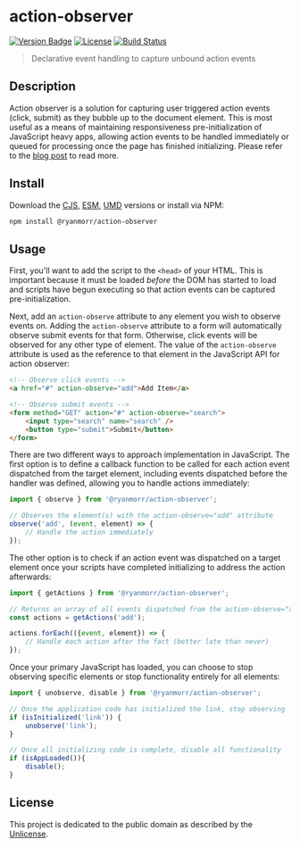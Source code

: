 # action-observer

[![Version Badge][version-image]][project-url]
[![License][license-image]][license-url]
[![Build Status][build-image]][build-url]

> Declarative event handling to capture unbound action events

## Description

Action observer is a solution for capturing user triggered action events (click, submit) as they bubble up to the document element. This is most useful as a means of maintaining responsiveness pre-initialization of JavaScript heavy apps, allowing action events to be handled immediately or queued for processing once the page has finished initializing. Please refer to the [blog post](http://www.ryanmorr.com/maintain-responsiveness-by-capturing-unbound-action-events) to read more.

## Install

Download the [CJS](https://github.com/ryanmorr/action-observer/raw/master/dist/cjs/action-observer.js), [ESM](https://github.com/ryanmorr/action-observer/raw/master/dist/esm/action-observer.js), [UMD](https://github.com/ryanmorr/action-observer/raw/master/dist/umd/action-observer.js) versions or install via NPM:

``` sh
npm install @ryanmorr/action-observer
```

## Usage

First, you'll want to add the script to the `<head>` of your HTML. This is important because it must be loaded *before* the DOM has started to load and scripts have begun executing so that action events can be captured pre-initialization.

Next, add an `action-observe` attribute to any element you wish to observe events on. Adding the `action-observe` attribute to a form will automatically observe submit events for that form. Otherwise, click events will be observed for any other type of element. The value of the `action-observe` attribute is used as the reference to that element in the JavaScript API for action observer:

```html
<!-- Observe click events -->
<a href="#" action-observe="add">Add Item</a>

<!-- Observe submit events -->
<form method="GET" action="#" action-observe="search">
    <input type="search" name="search" />
    <button type="submit">Submit</button>
</form>
```

There are two different ways to approach implementation in JavaScript. The first option is to define a callback function to be called for each action event dispatched from the target element, including events dispatched before the handler was defined, allowing you to handle actions immediately:

```javascript
import { observe } from '@ryanmorr/action-observer';

// Observes the element(s) with the action-observe="add" attribute
observe('add', (event, element) => {
    // Handle the action immediately                  
});
```

The other option is to check if an action event was dispatched on a target element once your scripts have completed initializing to address the action afterwards:

```javascript
import { getActions } from '@ryanmorr/action-observer';

// Returns an array of all events dispatched from the action-observe="add" attribute
const actions = getActions('add');

actions.forEach(({event, element}) => {
    // Handle each action after the fact (better late than never)    
});
```

Once your primary JavaScript has loaded, you can choose to stop observing specific elements or stop functionality entirely for all elements:

```javascript
import { unobserve, disable } from '@ryanmorr/action-observer';

// Once the application code has initialized the link, stop observing
if (isInitialized('link')) {
    unobserve('link');
}

// Once all initializing code is complete, disable all functionality
if (isAppLoaded()){
    disable();
}
```

## License

This project is dedicated to the public domain as described by the [Unlicense](http://unlicense.org/).

[project-url]: https://github.com/ryanmorr/action-observer
[version-image]: https://img.shields.io/github/package-json/v/ryanmorr/action-observer?color=blue&style=flat-square
[build-url]: https://github.com/ryanmorr/action-observer/actions
[build-image]: https://img.shields.io/github/actions/workflow/status/ryanmorr/action-observer/node.js.yml?style=flat-square
[license-image]: https://img.shields.io/github/license/ryanmorr/action-observer?color=blue&style=flat-square
[license-url]: UNLICENSE
